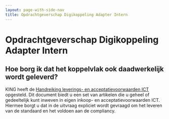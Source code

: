 ```yaml
---
layout: page-with-side-nav
title: Opdrachtgeverschap Digikoppeling Adapter Intern
---
```

# Opdrachtgeverschap Digikoppeling Adapter Intern

## Hoe borg ik dat het koppelvlak ook daadwerkelijk wordt geleverd?
KING heeft de [Handreiking leverings- en acceptatievoorwaarden ICT](documenten/130131_Leverings_en_acceptatievoorwaarden_versie_2_Definitief.pdf) opgesteld. Dit document biedt u een set van artikelen die u geheel of gedeeltelijk kunt inweven in eigen inkoop- en acceptatievoorwaarden ICT. Hiermee borgt u dat in de uitvraag expliciet wordt gevraagd om het leveren van de standaard en het voldoen aan de compliancy.
